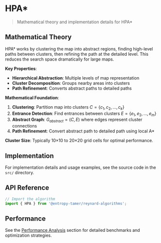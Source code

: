 # HPA*

> Mathematical theory and implementation details for HPA*

## Mathematical Theory

HPA* works by clustering the map into abstract regions, finding high-level paths between clusters, then refining the path at the detailed level. This reduces the search space dramatically for large maps.

**Key Properties**:

- **Hierarchical Abstraction**: Multiple levels of map representation
- **Cluster Decomposition**: Groups nearby areas into clusters
- **Path Refinement**: Converts abstract paths to detailed paths

**Mathematical Foundation**:

1. **Clustering**: Partition map into clusters $C = \{c_1, c_2, ..., c_k\}$
2. **Entrance Detection**: Find entrances between clusters $E = \{e_1, e_2, ..., e_m\}$
3. **Abstract Graph**: $G_{abstract} = (C, E)$ where edges represent cluster connections
4. **Path Refinement**: Convert abstract path to detailed path using local A*

**Cluster Size**: Typically 10×10 to 20×20 grid cells for optimal performance.

## Implementation

For implementation details and usage examples, see the source code in the `src/` directory.

## API Reference

```typescript
// Import the algorithm
import { HPA } from '@entropy-tamer/reynard-algorithms';
```

## Performance

See the [Performance Analysis](../performance/) section for detailed benchmarks and optimization strategies.
